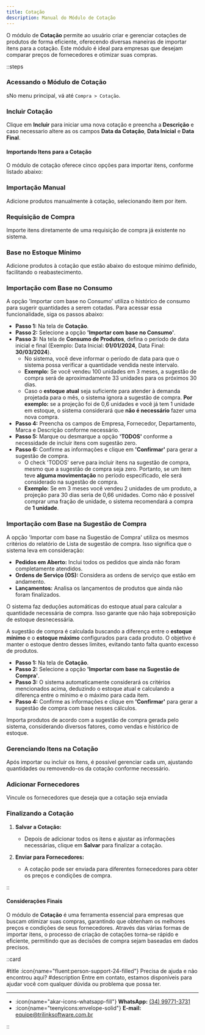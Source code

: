 ```yaml
---
title: Cotação
description: Manual do Módulo de Cotação
---
```


O módulo de **Cotação** permite ao usuário criar e gerenciar cotações de produtos de forma eficiente, oferecendo diversas maneiras de importar itens para a cotação. Este módulo é ideal para empresas que desejam comparar preços de fornecedores e otimizar suas compras.

::steps

### Acessando o Módulo de Cotação

sNo menu principal, vá até `Compra > Cotação`.

### Incluir Cotação
Clique em **Incluir** para iniciar uma nova cotação e preencha a **Descrição** e caso necessario altere as os campos **Data da Cotação**, **Data Inicial** e **Data Final**.

#### Importando Itens para a Cotação

O módulo de cotação oferece cinco opções para importar itens, conforme listado abaixo:

### Importação Manual

Adicione produtos manualmente à cotação, selecionando item por item.

### Requisição de Compra

Importe itens diretamente de uma requisição de compra já existente no sistema.

### Base no Estoque Mínimo

Adicione produtos à cotação que estão abaixo do estoque mínimo definido, facilitando o reabastecimento.

### Importação com Base no Consumo
A opção 'Importar com base no Consumo' utiliza o histórico de consumo para sugerir quantidades a serem cotadas. Para acessar essa funcionalidade, siga os passos abaixo:

   - **Passo 1:** Na tela de **Cotação**.
   - **Passo 2:** Selecione a opção **'Importar com base no Consumo'**.
   - **Passo 3:** Na tela de **Consumo de Produtos**, defina o período de data inicial e final (Exemplo: Data Inicial: **01/01/2024**, Data Final: **30/03/2024**).
      - No sistema, você deve informar o período de data para que o sistema possa verificar a quantidade vendida neste intervalo. 
      - **Exemplo:** Se você vendeu 100 unidades em 3 meses, a sugestão de compra será de aproximadamente 33 unidades para os próximos 30 dias.
      - Caso o **estoque atual** seja suficiente para atender à demanda projetada para o mês, o sistema ignora a sugestão de compra. **Por exemplo:** se a projeção foi de 0,6 unidades e você já tem 1 unidade em estoque, o sistema considerará que **não é necessário** fazer uma nova compra.
   - **Passo 4:** Preencha os campos de Empresa, Fornecedor, Departamento, Marca e Descrição conforme necessário.
   - **Passo 5:** Marque ou desmarque a opção **'TODOS'** conforme a necessidade de incluir itens com sugestão zero.
   - **Passo 6:** Confirme as informações e clique em **'Confirmar'** para gerar a sugestão de compra.
      - O check 'TODOS' serve para incluir itens na sugestão de compra, mesmo que a sugestão de compra seja zero. Portanto, se um item teve **alguma movimentação** no período especificado, ele será considerado na sugestão de compra.
      - **Exemplo:** Se em 3 meses você vendeu 2 unidades de um produto, a projeção para 30 dias seria de 0,66 unidades. Como não é possível comprar uma fração de unidade, o sistema recomendará a compra de **1 unidade**.

### Importação com Base na Sugestão de Compra
A opção 'Importar com base na Sugestão de Compra' utiliza os mesmos critérios do relatório de Lista de sugestão de compra. Isso significa que o sistema leva em consideração:
   - **Pedidos em Aberto:** Inclui todos os pedidos que ainda não foram completamente atendidos.
   - **Ordens de Serviço (OS):** Considera as ordens de serviço que estão em andamento.
   - **Lançamentos:** Analisa os lançamentos de produtos que ainda não foram finalizados.

O sistema faz deduções automáticas do estoque atual para calcular a quantidade necessária de compra. Isso garante que não haja sobreposição de estoque desnecessária.

A sugestão de compra é calculada buscando a diferença entre o **estoque mínimo** e o **estoque máximo** configurados para cada produto. O objetivo é manter o estoque dentro desses limites, evitando tanto falta quanto excesso de produtos.

   - **Passo 1:** Na tela de **Cotação**.
   - **Passo 2:** Selecione a opção **'Importar com base na Sugestão de Compra'**.
   - **Passo 3:** O sistema automaticamente considerará os critérios mencionados acima, deduzindo o estoque atual e calculando a diferença entre o mínimo e o máximo para cada item.
   - **Passo 4:** Confirme as informações e clique em **'Confirmar'** para gerar a sugestão de compra com base nesses cálculos.

Importa produtos de acordo com a sugestão de compra gerada pelo sistema, considerando diversos fatores, como vendas e histórico de estoque.

### Gerenciando Itens na Cotação
Após importar ou incluir os itens, é possível gerenciar cada um, ajustando quantidades ou removendo-os da cotação conforme necessário.

### Adicionar Fornecedores
Vincule os fornecedores que deseja que a cotação seja enviada

### Finalizando a Cotação

1. **Salvar a Cotação:**
   - Depois de adicionar todos os itens e ajustar as informações necessárias, clique em **Salvar** para finalizar a cotação.

2. **Enviar para Fornecedores:**
   - A cotação pode ser enviada para diferentes fornecedores para obter os preços e condições de compra.

::

#### Considerações Finais

O módulo de **Cotação** é uma ferramenta essencial para empresas que buscam otimizar suas compras, garantindo que obtenham os melhores preços e condições de seus fornecedores. Através das várias formas de importar itens, o processo de criação de cotações torna-se rápido e eficiente, permitindo que as decisões de compra sejam baseadas em dados precisos.

::card

#title
:icon{name="fluent:person-support-24-filled"} Precisa de ajuda e não encontrou aqui?
#description
Entre em contato, estamos disponíveis para ajudar você com qualquer dúvida ou problema que possa ter.

---

- :icon{name="akar-icons-whatsapp-fill"} **WhatsApp:** [(34) 99771-3731](https://wa.me/trilinksoftware)
- :icon{name="teenyicons:envelope-solid"} **E-mail:** [equipe@trilinksoftware.com.br](mailto:equipe@trilinksoftware.com.br)

::
